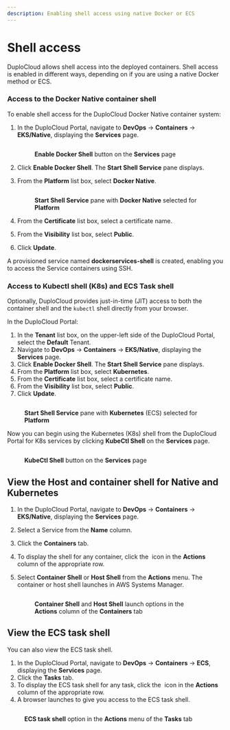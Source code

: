 ```yaml
---
description: Enabling shell access using native Docker or ECS
---
```


# Shell access

DuploCloud allows shell access into the deployed containers. Shell access is enabled in different ways, depending on if you are using a native Docker method or ECS.

### Access to the Docker Native container shell

To enable shell access for the DuploCloud Docker Native container system:

1.  In the DuploCloud Portal, navigate to **DevOps** -> **Containers** -> **EKS/Native**, displaying the **Services** page.

    <figure><img src="../../.gitbook/assets/AWS_enable_shell_button.png" alt=""><figcaption><p><strong>Enable Docker Shell</strong> button on the <strong>Services</strong> page</p></figcaption></figure>
2. Click **Enable Docker Shell**. The **Start Shell Service** pane displays.
3.  From the **Platform** list box, select **Docker Native**.

    <figure><img src="../../.gitbook/assets/AWS_Shell_Service.png" alt=""><figcaption><p><strong>Start Shell Service</strong> pane with <strong>Docker Native</strong> selected for <strong>Platform</strong></p></figcaption></figure>
4. From the **Certificate** list box, select a certificate name.
5. From the **Visibility** list box, select **Public**.&#x20;
6. Click **Update**.

A provisioned service named **dockerservices-shell** is created, enabling you to access the Service containers using SSH.

### Access to Kubectl shell (K8s) and ECS Task shell

Optionally, DuploCloud provides just-in-time (JIT) access to both the container shell and the `kubectl` shell directly from your browser.&#x20;

In the DuploCloud Portal:

1. In the **Tenant** list box, on the upper-left side of the DuploCloud Portal, select the **Default** Tenant.
2. Navigate to **DevOps** -> **Containers** -> **EKS/Native**, displaying the **Services** page.
3. Click **Enable Docker Shell**. The **Start Shell Service** pane displays.
4. From the **Platform** list box, select **Kubernetes**.
5. From the **Certificate** list box, select a certificate name.
6. From the **Visibility** list box, select **Public**.&#x20;
7. Click **Update**.

<figure><img src="../../.gitbook/assets/AWS_Start_Shell_Service.png" alt=""><figcaption><p><strong>Start Shell Service</strong> pane with <strong>Kubernetes</strong> (ECS) selected for <strong>Platform</strong></p></figcaption></figure>

Now you can begin using the Kubernetes (K8s) shell from the DuploCloud Portal for K8s services by clicking **KubeCtl Shell** on the **Services** page.

<figure><img src="../../.gitbook/assets/AWS_Kubectl_Shell.png" alt=""><figcaption><p><strong>KubeCtl Shell</strong> button on the <strong>Services</strong> page</p></figcaption></figure>

## View the Host and container shell for Native and Kubernetes&#x20;

1. In the DuploCloud Portal, navigate to **DevOps** -> **Containers** -> **EKS/Native**, displaying the **Services** page.
2. Select a Service from the **Name** column.
3. Click the **Containers** tab.
4. To display the shell for any container, click the <img src="../../.gitbook/assets/Kabab_three_Vertical_dots.png" alt="" data-size="line"> icon in the **Actions** column of the appropriate row.
5.  Select **Container Shell** or **Host Shell** from the **Actions** menu. The container or host shell launches in AWS Systems Manager.&#x20;

    <figure><img src="../../.gitbook/assets/AWS_Kubectl_Shell_service_shell.png" alt=""><figcaption><p><strong>Container Shell</strong> and <strong>Host Shell</strong> launch options in the <strong>Actions</strong> column of the <strong>Containers</strong> tab</p></figcaption></figure>

## View the ECS task shell &#x20;

You can also view the  ECS task shell.&#x20;

1. In the DuploCloud Portal, navigate to **DevOps** -> **Containers** -> **ECS**, displaying the **Services** page.
2. Click the **Tasks** tab.
3. To display the ECS task shell for any task, click the <img src="../../.gitbook/assets/Kabab_three_Vertical_dots.png" alt="" data-size="line"> icon in the **Actions** column of the appropriate row.
4. A browser launches to give you access to the ECS task shell.

<figure><img src="../../.gitbook/assets/image (5) (2).png" alt=""><figcaption><p><strong>ECS task shell</strong> option in the <strong>Actions</strong> menu of the <strong>Tasks</strong> tab</p></figcaption></figure>


